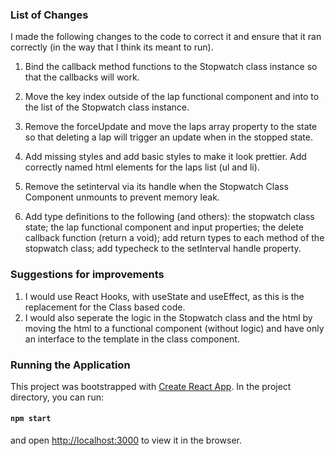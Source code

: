 ### List of Changes

I made the following changes to the code to correct it and ensure that it ran correctly (in the way that I think its meant to run).

1) Bind the callback method functions to the Stopwatch class instance so that the callbacks will work.

2) Move the key index outside of the lap functional component and into to the list of the Stopwatch class instance.

3) Remove the forceUpdate and move the laps array property to the state so that deleting a lap will trigger an update when in the stopped state.

4) Add missing styles and add basic styles to make it look prettier. Add correctly named html elements for the laps list (ul and li).

5) Remove the setinterval via its handle when the Stopwatch Class Component unmounts to prevent memory leak.
 
6) Add type definitions to the following (and others): the stopwatch class state; the lap functional component and input properties; the delete callback function (return a void); add return types to each method of the stopwatch class; add typecheck to the setInterval handle property.

### Suggestions for improvements

1) I would use React Hooks, with useState and useEffect, as this is the replacement for the Class based code. 
2) I would also seperate the logic in the Stopwatch class and the html by moving the html to a functional component (without logic) and have only an interface to the template in the class component.

### Running the Application

This project was bootstrapped with [Create React App](https://github.com/facebook/create-react-app). In the project directory, you can run:

#### `npm start`

and open [http://localhost:3000](http://localhost:3000) to view it in the browser.
